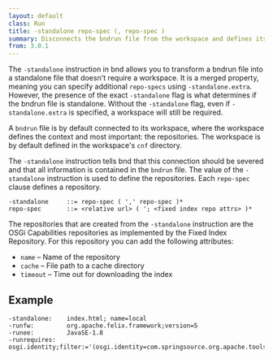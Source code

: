 ```yaml
---
layout: default
class: Run
title: -standalone repo-spec (, repo-spec ) 
summary: Disconnects the bndrun file from the workspace and defines its on repositories
from: 3.0.1
---
```


The `-standalone` instruction in bnd allows you to transform a bndrun file into a standalone file that doesn't require a workspace. It is a merged property, meaning you can specify additional `repo-specs` using `-standalone.extra`. However, the presence of the exact `-standalone` flag is what determines if the bndrun file is standalone. Without the `-standalone` flag, even if `-standalone.extra` is specified, a workspace will still be required.

A `bndrun` file is by default connected to its workspace, where the workspace defines the context and most important: the repositories. The workspace is by default defined in the workspace's `cnf` directory. 

The `-standalone` instruction tells bnd that this connection should be severed and that all information is contained in the `bndrun` file. The value of the `-standalone` instruction is used to define the repositories. Each `repo-spec` clause defines a repository.

	-standalone 	::= repo-spec ( ',' repo-spec )*
	repo-spec 		::= <relative url> ( '; <fixed index repo attrs> )*
	
The repositories that are created from the `-standalone` instruction are the OSGi Capabilities repositories as implemented by the Fixed Index Repository. For this repository you can add the following attributes:

* `name` – Name of the repository
* `cache` – File path to a cache directory
* `timeout` – Time out for downloading the index

## Example

	-standalone: 	index.html; name=local
	-runfw: 		org.apache.felix.framework;version=5
	-runee: 		JavaSE-1.8
	-runrequires: 	osgi.identity;filter:='(osgi.identity=com.springsource.org.apache.tools.ant)'

	